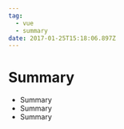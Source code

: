 ```yaml
---
tag:
  - vue 
  - summary
date: 2017-01-25T15:18:06.897Z
---
```


# Summary

- Summary
- Summary
- Summary

